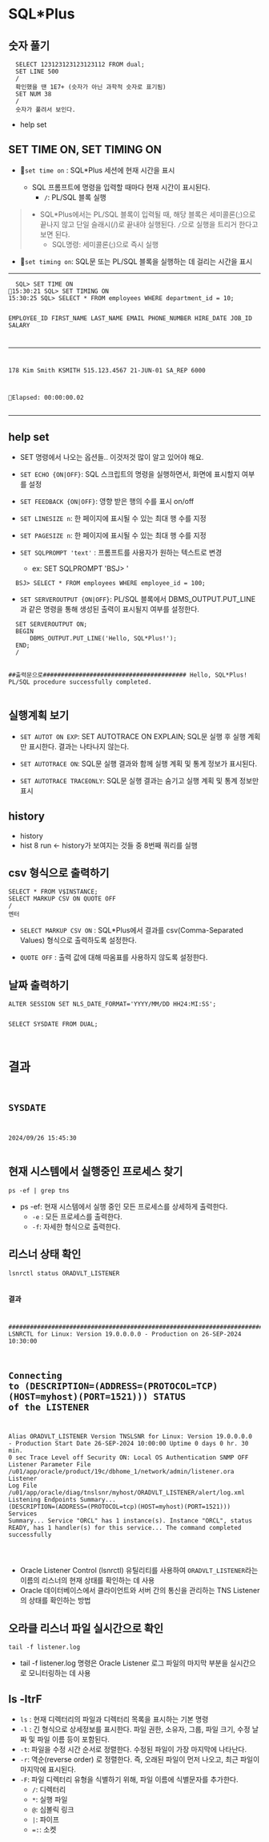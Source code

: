 <h1 id="sqlplus">SQL*Plus</h1>
<h2 id="숫자-풀기">숫자 풀기</h2>
<pre><code class="language-sql">  SELECT 123123123123123112 FROM dual;
  SET LINE 500
  /
  확인했을 땐 1E7+ (숫자가 아닌 과학적 숫자로 표기됨)
  SET NUM 38
  /
  숫자가 풀려서 보인다.</code></pre>
<ul>
<li>help set</li>
</ul>
<h2 id="set-time-on-set-timing-on">SET TIME ON, SET TIMING ON</h2>
<ul>
<li><p>💚<code>set time on</code> : SQL*Plus 세션에 현재 시간을 표시</p>
<ul>
<li>SQL 프롬프트에 명령을 입력할 때마다 현재 시간이 표시된다. <ul>
<li><code>/</code>: PL/SQL 블록 실행</li>
</ul>
</li>
</ul>
</li>
</ul>
<blockquote>
<ul>
<li>SQL*Plus에서는 PL/SQL 블록이 입력될 때, 해당 블록은 세미콜론(;)으로 끝나지 않고 단일 슬래시(/)로 끝내야 실행된다. <code>/</code>으로 실행을 트리거 한다고 보면 된다.<ul>
<li>SQL명령: 세미콜론(;)으로 즉시 실행</li>
</ul>
</li>
</ul>
</blockquote>
<ul>
<li>💎<code>set timing on</code>: SQL문 또는 PL/SQL 블록을 실행하는 데 걸리는 시간을 표시</li>
</ul>
<hr />
<pre><code class="language-sql">  SQL&gt; SET TIME ON
💚15:30:21 SQL&gt; SET TIMING ON
15:30:25 SQL&gt; SELECT * FROM employees WHERE department_id = 10;

EMPLOYEE_ID FIRST_NAME  LAST_NAME  EMAIL       PHONE_NUMBER  HIRE_DATE   JOB_ID     SALARY
----------- ------------ ---------- ---------- ------------ ---------- ---------- ---------
178         Kim         Smith      KSMITH      515.123.4567  21-JUN-01   SA_REP     6000

💎Elapsed: 00:00:00.02
</code></pre>
<hr />
<h2 id="help-set">help set</h2>
<ul>
<li><p>SET 명령에서 나오는 옵션들.. 이것저것 많이 알고 있어야 해요. </p>
</li>
<li><p><code>SET ECHO {ON|OFF}</code>: SQL 스크립트의 명령을 실행하면서, 화면에 표시할지 여부를 설정</p>
</li>
<li><p><code>SET FEEDBACK {ON|OFF}</code>: 영향 받은 행의 수를 표시 on/off</p>
</li>
<li><p><code>SET LINESIZE n</code>: 한 페이지에 표시될 수 있는 최대 행 수를 지정</p>
</li>
<li><p><code>SET PAGESIZE n</code>: 한 페이지에 표시될 수 있는 최대 행 수를 지정</p>
</li>
<li><p><code>SET SQLPROMPT 'text'</code> : 프롬프트를 사용자가 원하는 텍스트로 변경</p>
<ul>
<li>ex: SET SQLPROMPT 'BSJ&gt; '</li>
</ul>
</li>
</ul>
<pre><code class="language-sql">  BSJ&gt; SELECT * FROM employees WHERE employee_id = 100;</code></pre>
<ul>
<li><code>SET SERVEROUTPUT {ON|OFF}</code>: PL/SQL 블록에서 DBMS_OUTPUT.PUT_LINE과 같은 명령을 통해 생성된 출력이 표시될지 여부를 설정한다.</li>
</ul>
<pre><code class="language-SQL">  SET SERVEROUTPUT ON;
  BEGIN 
      DBMS_OUTPUT.PUT_LINE('Hello, SQL*Plus!');
  END;
  /

  ##출력문으로########################################
  Hello, SQL*Plus!
  PL/SQL procedure successfully completed.
</code></pre>
<h2 id="실행계획-보기">실행계획 보기</h2>
<ul>
<li><p><code>SET AUTOT ON EXP</code>: SET AUTOTRACE ON EXPLAIN; SQL문 실행 후 실행 계획만 표시한다. 결과는 나타나지 않는다.</p>
</li>
<li><p><code>SET AUTOTRACE ON</code>: SQL문 실행 결과와 함께 실행 계획 및 통계 정보가 표시된다.</p>
</li>
<li><p><code>SET AUTOTRACE TRACEONLY</code>: SQL문 실행 결과는 숨기고 실행 계획 및 통계 정보만 표시</p>
</li>
</ul>
<h2 id="history">history</h2>
<ul>
<li>history </li>
<li>hist 8 run &lt;- history가 보여지는 것들 중 8번째 쿼리를 실행</li>
</ul>
<h2 id="csv-형식으로-출력하기">csv 형식으로 출력하기</h2>
<pre><code class="language-sql">SELECT * FROM V$INSTANCE;
SELECT MARKUP CSV ON QUOTE OFF
/
엔터</code></pre>
<ul>
<li><p><code>SELECT MARKUP CSV ON</code>
: SQL*Plus에서 결과를 csv(Comma-Separated Values) 형식으로 출력하도록 설정한다.</p>
</li>
<li><p><code>QUOTE OFF</code>
: 출력 값에 대해 따옴표를 사용하지 않도록 설정한다.</p>
</li>
</ul>
<h2 id="날짜-출력하기">날짜 출력하기</h2>
<pre><code class="language-sql">ALTER SESSION SET NLS_DATE_FORMAT='YYYY/MM/DD HH24:MI:SS';

SELECT SYSDATE FROM DUAL;

# 결과

SYSDATE
-------------------
2024/09/26 15:45:30
</code></pre>
<h2 id="현재-시스템에서-실행중인-프로세스-찾기">현재 시스템에서 실행중인 프로세스 찾기</h2>
<pre><code class="language-sql">ps -ef | grep tns</code></pre>
<ul>
<li>ps -ef: 현재 시스템에서 실행 중인 모든 프로세스를 상세하게 출력한다.<ul>
<li><code>-e</code> : 모든 프로세스를 출력한다. </li>
<li><code>-f</code>: 자세한 형식으로 출력한다.</li>
</ul>
</li>
</ul>
<h2 id="리스너-상태-확인">리스너 상태 확인</h2>
<pre><code class="language-sql">lsnrctl status ORADVLT_LISTENER

### 결과
############################################################################
LSNRCTL for Linux: Version 19.0.0.0.0 - Production on 26-SEP-2024 10:30:00

Connecting to (DESCRIPTION=(ADDRESS=(PROTOCOL=TCP)(HOST=myhost)(PORT=1521)))
STATUS of the LISTENER
------------------------
Alias                     ORADVLT_LISTENER
Version                   TNSLSNR for Linux: Version 19.0.0.0.0 - Production
Start Date                26-SEP-2024 10:00:00
Uptime                    0 days 0 hr. 30 min. 0 sec
Trace Level               off
Security                  ON: Local OS Authentication
SNMP                      OFF
Listener Parameter File   /u01/app/oracle/product/19c/dbhome_1/network/admin/listener.ora
Listener Log File         /u01/app/oracle/diag/tnslsnr/myhost/ORADVLT_LISTENER/alert/log.xml
Listening Endpoints Summary...
  (DESCRIPTION=(ADDRESS=(PROTOCOL=tcp)(HOST=myhost)(PORT=1521)))
Services Summary...
Service &quot;ORCL&quot; has 1 instance(s).
  Instance &quot;ORCL&quot;, status READY, has 1 handler(s) for this service...
The command completed successfully

</code></pre>
<ul>
<li>Oracle Listener Control (lsnrctl) 유틸리티를 사용하여 <code>ORADVLT_LISTENER</code>라는 이름의 리스너의 현재 상태를 확인하는 데 사용</li>
<li>Oracle 데이터베이스에서 클라이언트와 서버 간의 통신을 관리하는 
TNS Listener의 상태를 확인하는 방법</li>
</ul>
<h2 id="오라클-리스너-파일-실시간으로-확인">오라클 리스너 파일 실시간으로 확인</h2>
<pre><code class="language-sql">tail -f listener.log</code></pre>
<ul>
<li>tail -f listener.log 명령은 Oracle Listener 로그 파일의 마지막 부분을 실시간으로 모니터링하는 데 사용</li>
</ul>
<h2 id="ls--ltrf">ls -ltrF</h2>
<ul>
<li><code>ls</code> : 현재 디렉터리의 파일과 디렉터리 목록을 표시하는 기본 명령</li>
<li><code>-l</code> : 긴 형식으로 상세정보를 표시한다. 파일 권한, 소유자, 그룹, 파일 크기, 수정 날짜 및 파일 이름 등이 포함된다.</li>
<li><code>-t</code>: 파일을 수정 시간 순서로 정렬한다. 수정된 파일이 가장 마지막에 나타난다.</li>
<li><code>-r</code>: 역순(reverse order) 로 정렬한다. 즉, 오래된 파일이 먼저 나오고, 최근 파일이 마지막에 표시된다. </li>
<li><code>-F</code>: 파일 디렉터리 유형을 식별하기 위해, 파일 이름에 식별문자를 추가한다.<ul>
<li><code>/</code>: 디렉터리</li>
<li><code>*</code>: 실행 파일</li>
<li><code>@</code>: 심볼릭 링크</li>
<li><code>|</code>: 파이프</li>
<li><code>=:</code>: 소켓</li>
</ul>
</li>
</ul>